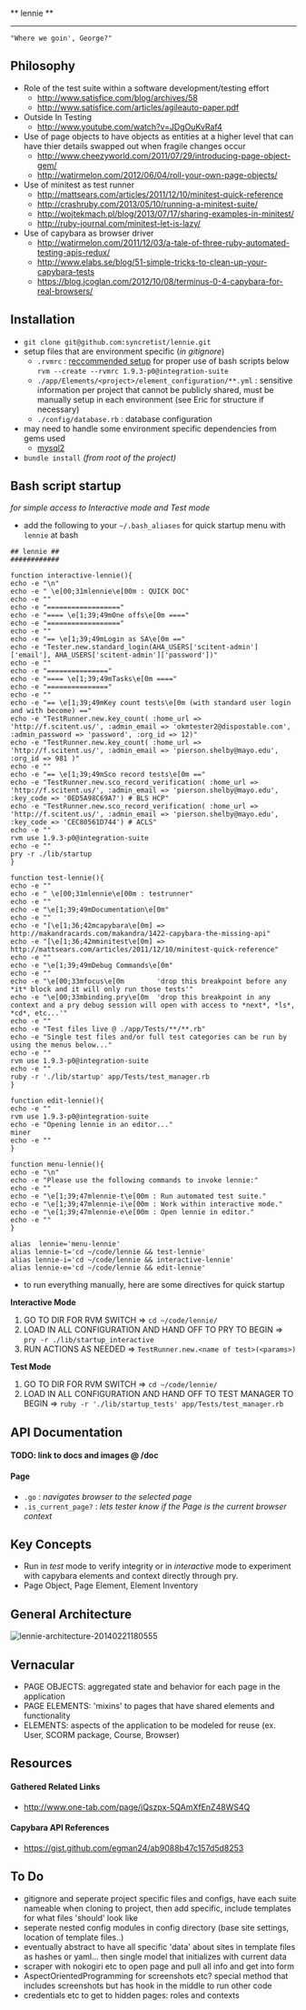 ** lennie **
************

  ```"Where we goin', George?"```

## Philosophy
  * Role of the test suite within a software development/testing effort
    * http://www.satisfice.com/blog/archives/58
    * http://www.satisfice.com/articles/agileauto-paper.pdf
  * Outside In Testing
    * http://www.youtube.com/watch?v=JDgOuKvRaf4
  * Use of page objects to have objects as entities at a higher level that can have thier details swapped out when fragile changes occur
    * http://www.cheezyworld.com/2011/07/29/introducing-page-object-gem/
    * http://watirmelon.com/2012/06/04/roll-your-own-page-objects/
  * Use of minitest as test runner
    * http://mattsears.com/articles/2011/12/10/minitest-quick-reference
    * http://crashruby.com/2013/05/10/running-a-minitest-suite/
    * http://wojtekmach.pl/blog/2013/07/17/sharing-examples-in-minitest/
    * http://ruby-journal.com/minitest-let-is-lazy/
  * Use of capybara as browser driver
    * http://watirmelon.com/2011/12/03/a-tale-of-three-ruby-automated-testing-apis-redux/
    * http://www.elabs.se/blog/51-simple-tricks-to-clean-up-your-capybara-tests
    * https://blog.jcoglan.com/2012/10/08/terminus-0-4-capybara-for-real-browsers/

## Installation
- ```git clone git@github.com:syncretist/lennie.git```
- setup files that are environment specific (*in gitignore*)
  - ```.rvmrc``` : [reccommended setup](http://sirupsen.com/get-started-right-with-rvm/) for proper use of bash scripts below ```rvm --create --rvmrc 1.9.3-p0@integration-suite```
  - ```./app/Elements/<project>/element_configuration/**.yml``` : sensitive information per project that cannot be publicly shared, must be manually setup in each environment (see Eric for structure if necessary)
  - ```./config/database.rb``` : database configuration
- may need to handle some environment specific dependencies from gems used
  - [mysql2](https://github.com/brianmario/mysql2#installing)
- ```bundle install``` *(from root of the project)*

## Bash script startup
*for simple access to Interactive mode and Test mode*

- add the following to your `~/.bash_aliases` for quick startup menu with ```lennie``` at bash

```
## lennie ##
############

function interactive-lennie(){
echo -e "\n"
echo -e " \e[00;31mlennie\e[00m : QUICK DOC"
echo -e ""
echo -e "=================="
echo -e "==== \e[1;39;49mOne offs\e[0m ===="
echo -e "=================="
echo -e ""
echo -e "== \e[1;39;49mLogin as SA\e[0m =="
echo -e "Tester.new.standard_login(AHA_USERS['scitent-admin']['email'], AHA_USERS['scitent-admin']['password'])"
echo -e ""
echo -e "==============="
echo -e "==== \e[1;39;49mTasks\e[0m ===="
echo -e "==============="
echo -e ""
echo -e "== \e[1;39;49mKey count tests\e[0m (with standard user login and with become) =="
echo -e "TestRunner.new.key_count( :home_url => 'http://f.scitent.us/', :admin_email => 'okmtester2@dispostable.com', :admin_password => 'password', :org_id => 12)"
echo -e "TestRunner.new.key_count( :home_url => 'http://f.scitent.us/', :admin_email => 'pierson.shelby@mayo.edu', :org_id => 981 )"
echo -e ""
echo -e "== \e[1;39;49mSco record tests\e[0m =="
echo -e "TestRunner.new.sco_record_verification( :home_url => 'http://f.scitent.us/', :admin_email => 'pierson.shelby@mayo.edu', :key_code => '0ED5A98C69A7') # BLS HCP"
echo -e "TestRunner.new.sco_record_verification( :home_url => 'http://f.scitent.us/', :admin_email => 'pierson.shelby@mayo.edu', :key_code => 'CEC80561D744') # ACLS"
echo -e ""
rvm use 1.9.3-p0@integration-suite
echo -e ""
pry -r ./lib/startup
}

function test-lennie(){
echo -e ""
echo -e " \e[00;31mlennie\e[00m : testrunner"
echo -e ""
echo -e "\e[1;39;49mDocumentation\e[0m"
echo -e ""
echo -e "[\e[1;36;42mcapybara\e[0m] => http://makandracards.com/makandra/1422-capybara-the-missing-api"
echo -e "[\e[1;36;42mminitest\e[0m] => http://mattsears.com/articles/2011/12/10/minitest-quick-reference"
echo -e ""
echo -e "\e[1;39;49mDebug Commands\e[0m"
echo -e ""
echo -e "\e[00;33mfocus\e[0m        'drop this breakpoint before any *it* block and it will only run those tests'"
echo -e "\e[00;33mbinding.pry\e[0m  'drop this breakpoint in any context and a pry debug session will open with access to *next*, *ls*, *cd*, etc...'"
echo -e ""
echo -e "Test files live @ ./app/Tests/**/**.rb"
echo -e "Single test files and/or full test categories can be run by using the menus below..."
echo -e ""
rvm use 1.9.3-p0@integration-suite
echo -e ""
ruby -r './lib/startup' app/Tests/test_manager.rb
}

function edit-lennie(){
echo -e ""
rvm use 1.9.3-p0@integration-suite
echo -e "Opening lennie in an editor..."
miner
echo -e ""
}

function menu-lennie(){
echo -e "\n"
echo -e "Please use the following commands to invoke lennie:"
echo -e ""
echo -e "\e[1;39;47mlennie-t\e[00m : Run automated test suite."
echo -e "\e[1;39;47mlennie-i\e[00m : Work within interactive mode."
echo -e "\e[1;39;47mlennie-e\e[00m : Open lennie in editor."
echo -e ""
}

alias  lennie='menu-lennie'
alias lennie-t='cd ~/code/lennie && test-lennie'
alias lennie-i='cd ~/code/lennie && interactive-lennie'
alias lennie-e='cd ~/code/lennie && edit-lennie'
```

- to run everything manually, here are some directives for quick startup

**Interactive Mode**

1. GO TO DIR FOR RVM SWITCH                                                      => ```cd ~/code/lennie/```
2. LOAD IN ALL CONFIGURATION AND HAND OFF TO PRY TO BEGIN                        => ```pry -r ./lib/startup_interactive```
3. RUN ACTIONS AS NEEDED                                                         => ```TestRunner.new.<name of test>(<params>)```

**Test Mode**

1. GO TO DIR FOR RVM SWITCH                                                      => ```cd ~/code/lennie/```
2. LOAD IN ALL CONFIGURATION AND HAND OFF TO TEST MANAGER TO BEGIN               => ```ruby -r './lib/startup_tests' app/Tests/test_manager.rb```

## API Documentation

#### TODO: link to docs and images @ /doc

#### Page
- ```.go``` : *navigates browser to the selected page*
- ```.is_current_page?``` : *lets tester know if the Page is the current browser context*

## Key Concepts

- Run in *test* mode to verify integrity or in *interactive* mode to experiment with capybara elements and context directly through pry.
- Page Object, Page Element, Element Inventory

## General Architecture

![lennie-architecture-20140221180555](https://raw.github.com/syncretist/lennie/master/doc/lennie-architecture-20140221180555.gif)

## Vernacular

* PAGE OBJECTS: aggregated state and behavior for each page in the application
* PAGE ELEMENTS: 'mixins' to pages that have shared elements and functionality
* ELEMENTS: aspects of the application to be modeled for reuse (ex. User, SCORM package, Course, Browser)

## Resources

#### Gathered Related Links
- http://www.one-tab.com/page/jQszpx-5QAmXfEnZ48WS4Q

#### Capybara API References
- https://gist.github.com/egman24/ab9088b47c157d5d8253

## To Do

- gitignore and seperate project specific files and configs, have each suite nameable when cloning to project, then add specific, include templates for what files 'should' look like
- seperate nested config modules in config directory (base site settings, location of template files..)
- eventually abstract to have all specific 'data' about sites in template files as hashes or yaml... then single model that initializes with current data
- scraper with nokogiri etc to open page and pull all info and get into form
- AspectOrientedProgramming for screenshots etc? special method that includes screenshots but has hook in the middle to run other code
- credentials etc to get to hidden pages: roles and contexts
